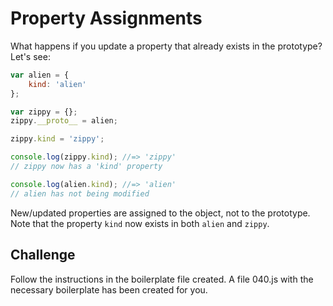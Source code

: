 Property Assignments
====================

What happens if you update a property that already exists in the prototype? Let's see:

```js
var alien = {
	kind: 'alien'
};

var zippy = {};
zippy.__proto__ = alien;

zippy.kind = 'zippy';

console.log(zippy.kind); //=> 'zippy'
// zippy now has a 'kind' property

console.log(alien.kind); //=> 'alien'
// alien has not being modified
```

New/updated properties are assigned to the object, not to the prototype.
Note that the property `kind` now exists in both `alien` and `zippy`.

Challenge
---------

Follow the instructions in the boilerplate file created. 
A file 040.js with the necessary boilerplate has been created for you.
